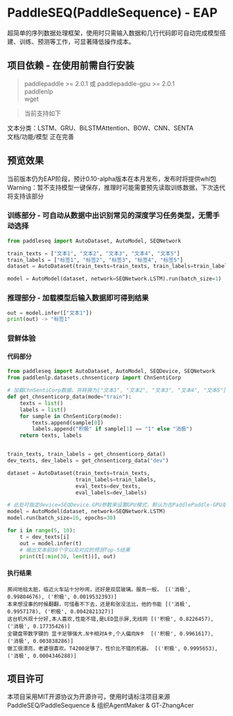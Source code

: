 # PaddleSEQ(PaddleSequence) - EAP

超简单的序列数据处理框架，使用时只需输入数据和几行代码即可自动完成模型搭建、训练、预测等工作，可显著降低操作成本。  

## 项目依赖 - 在使用前需自行安装  
> paddlepaddle >= 2.0.1  或 paddlepaddle-gpu >= 2.0.1  
> paddlenlp  
> wget  

> 当前支持如下

文本分类：LSTM、GRU、BiLSTMAttention、BOW、CNN、SENTA  
文档/功能/模型 正在完善

## 预览效果
当前版本仍为EAP阶段，预计0.10-alpha版本在本月发布，发布时将提供whl包
Warning：暂不支持模型一键保存，推理时可能需要预先读取训练数据，下次迭代将支持该部分

### 训练部分 - 可自动从数据中出识别常见的深度学习任务类型，无需手动选择

```python
from paddleseq import AutoDataset, AutoModel, SEQNetwork

train_texts = ["文本1", "文本2", "文本3", "文本4", "文本5"]
train_labels = ["标签1", "标签2", "标签3", "标签4", "标签5"]
dataset = AutoDataset(train_texts=train_texts, train_labels=train_labels)

model = AutoModel(dataset, network=SEQNetwork.LSTM).run(batch_size=1)

```

### 推理部分 - 加载模型后输入数据即可得到结果

```python
out = model.infer(["文本1"])
print(out) -> "标签1"
```

### 尝鲜体验
#### 代码部分
```python
from paddleseq import AutoDataset, AutoModel, SEQDevice, SEQNetwork
from paddlenlp.datasets.chnsenticorp import ChnSentiCorp

# 加载ChnSentiCorp数据，并转换为["文本1", "文本2", "文本3", "文本4", "文本5"]形式
def get_chnsenticorp_data(mode="train"):
    texts = list()
    labels = list()
    for sample in ChnSentiCorp(mode):
        texts.append(sample[0])
        labels.append("积极" if sample[1] == "1" else "消极")
    return texts, labels


train_texts, train_labels = get_chnsenticorp_data()
dev_texts, dev_labels = get_chnsenticorp_data("dev")

dataset = AutoDataset(train_texts=train_texts,
                      train_labels=train_labels,
                      eval_texts=dev_texts,
                      eval_labels=dev_labels)

# 此处可指定device=SEQDevice.GPU参数来设置GPU模式，默认为在PaddlePaddle-GPU版本后自动选择为GPU模式，其他情况为CPU执行
model = AutoModel(dataset, network=SEQNetwork.LSTM)
model.run(batch_size=16, epochs=30)

for i in range(5, 10):
    t = dev_texts[i]
    out = model.infer(t)
    # 输出文本前30个字以及对应的预测Top-5结果
    print(t[:min(30, len(t))], out)
```
#### 执行结果
```
房间地毯太脏，临近火车站十分吵闹，还好是双层玻璃。服务一般， [('消极', 0.99804676), ('积极', 0.0019532393)]
本来想没事的时候翻翻，可惜看不下去，还是和张没法比，他的书能 [('消极', 0.9957178), ('积极', 0.0042821327)]
这台机外观十分好,本人喜欢,性能不错,是LED显示屏,无线网 [('积极', 0.8226457), ('消极', 0.17735426)]
全键盘带数字键的 显卡足够强大.N卡相对A卡,个人偏向N卡  [('积极', 0.9961617), ('消极', 0.003838286)]
做工很漂亮，老婆很喜欢。T4200足够了，性价比不错的机器。 [('积极', 0.9995653), ('消极', 0.0004346288)]
```

## 项目许可
本项目采用MIT开源协议为开源许可，使用时请标注项目来源PaddleSEQ/PaddleSequence & 组织AgentMaker & GT-ZhangAcer
